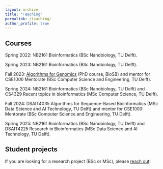 ```yaml
---
layout: archive
title: "Teaching"
permalink: /teaching/
author_profile: true
---
```


## Courses

Spring 2022: NB2161 Bioinformatics (BSc Nanobiology, TU Delft).

Spring 2023: NB2161 Bioinformatics (BSc Nanobiology, TU Delft).

Fall 2023: [Algorithms for Genomics](https://www.dtls.nl/courses/algorithms-for-genomics/) (PhD course, BioSB) and mentor for CSE1000 Mentorate (BSc Computer Science and Engineering, TU Delft).

Spring 2024: NB2161 Bioinformatics (BSc Nanobiology, TU Delft) and CS4329 Recent topics in bioinformatics (MSc Computer Science, TU Delft).

Fall 2024: DSAIT4035 Algorithms for Sequence-Based Bioinformatics (MSc Data Science and AI Technology, TU Delft) and mentor for CSE1000 Mentorate (BSc Computer Science and Engineering, TU Delft).

Spring 2025: NB2161 Bioinformatics (BSc Nanobiology, TU Delft) and DSAIT4225 Research in Bioinformatics (MSc Data Science and AI Technology, TU Delft).



## Student projects

If you are looking for a research project (BSc or MSc), please [reach out](https://jbaaijens.github.io/contact/)!

<!-- {% include base_path %}

{% for post in site.teaching reversed %}
  {% include archive-single.html %}
{% endfor %}
 -->
